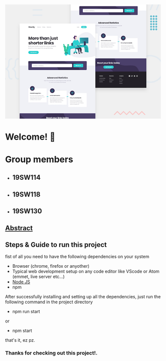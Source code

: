 ![Shortly demo](./design/desktop-preview.jpg)

# Welcome! 👋

# Group members
- ## 19SW114
- ## 19SW118
- ## 19SW130

## [Abstract](./abstract.md)

## Steps & Guide to run this project

fist of all you need to have the following dependencies on your system
- Browser (chrome, firefox or anyother)
- Typical web development setup on any code editor like VScode or Atom (emmet, live server etc...)
- [Node JS](https://docs.npmjs.com/downloading-and-installing-node-js-and-npm)
- npm

After successfully installing and setting up all the dependencies, just run the following command in the project directory
- npm run start

or
- npm start

that's it, ez pz.


### Thanks for checking out this project!.